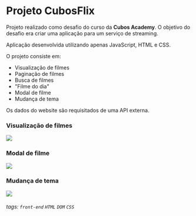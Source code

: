 # Projeto CubosFlix

Projeto realizado como desafio do curso da **Cubos Academy**. O objetivo do desafio era criar uma aplicação para um serviço de streaming.

Aplicação desenvolvida utilizando apenas JavaScript, HTML e CSS.

O projeto consiste em:
- Visualização de filmes
- Paginação de filmes
- Busca de filmes
- "Filme do dia"
- Modal de filme
- Mudança de tema

Os dados do website são requisitados de uma API externa.

### Visualização de filmes

![](https://lh3.googleusercontent.com/h6JNfAju5r1XMKyYXxsct6OkzATJFUB42iElcTZIoyNCd_jeCzoxdGhvvMVVPmkuVRcBrKNx6CKKKAJCQwGOTU7SUc7Ou2pVz6jqDPb20XTu8iFv1h8ITo9NaQx-vlyfg_2mqbqhqWmQxs-ugEqieWVjsfTzCMCB2Pd91Xjbz_MHqlk0hT-WVMbUwp28un-I0Z7gZ147NTpxeJ4AWct8vIFpdLrLlqSiKbp7BIumG1xhRB3ZgFM_ynfi_zdrtxe22KNUi0WYS-FoV7MJSPELZeZmq4m8LQRDxZv9AShdick2lupgVyne-hXhRdoOYyFCHVmC-ipR-bHI80UWnbPBBL1uPMtldiR41_ANVIWbuCIDUbOA7BcNdqAnk-tVrs099ivDFR-AGlNe4iBeP18nwIaQBVdDqc8IBxx0P4C-a8DP6Y5c_Nw3xvu5xT8_RvXXhQpRYlMQynSCBImBOxrZ48DJGFBBWaWlh6GReaJvjuTk9HI_kqF3RvlEAl8hEWoV_Cm1zl6TceznTu1lW6ZWGIXxISvXyCzq_gWpFvK6txb4-ecjA7a7MB6ekViW-cTse0o4VpCiTYsQisq04uknRO770rxYQsjFYAHM8ffuC49bfF5qhRqbP89C0K1xdLHKRo3FcfBMGHxb5LlEKHv-5QBwg0P1brAskbqU4eod3I7j7U9iq4EVU_0XMpR6Ut41q7bDts6MxqN57x7tTkuELDNeLO4cJS1Glh0N5Ft7GAt-IxiAz0zyJUzkjha9hAbEVclzwPDxI245-BvJm2fq2AJWBtf9ypq7yt_pxZZIiwVof_H3pmOV6SIZcGJDuy944WpZyB8kggoSBDTyqMkEJ0wHw2Oln5LFw8ntNJ6XcSLkEAgbpi1U8BdOQ2PoAIqnthP3ey7DLdttE8S6M3q65gmpVd5wPiiISSqQwMOrMreV9jBFBy83yazL7qJe-XPJMmNHV6W33g7t=w1876-h970-no?authuser=0)

### Modal de filme

![](https://lh3.googleusercontent.com/UhmxKzPM-sKAVzXlx7v3pbIqJUgnSJTWuwahHB9Tn7EPv_dvgUPWJShqvYWrdE3e8aBY2MyjJfpdmIs7li2PyW-DzSU-pAla71bSO7l3wLK5ZSo2VGq7CqpGJOAeMvT2JnzZ-haexFIX1Dnw1301USN-GRfdzbGk6aZFNLiyRuvt67Q-cqC9UYMoOuaRefdov3yPP6EcWn4qTi0x_giwx192N6SUcCb69OOTtOiUsZ1LfTiY6XovhSAluJ1p56yAUsybJ8t4G5tbHgCwHvaGQIMdDgHcfYgjPDDtNE5sEWa9cV3Ds_90hVKuimRvKCfp-prOqSkygxlsu0SayADS-V-NjxLcT4QVMk4G1GZBwp5dLIKLnuUTzyKZ2oUGFAk3OC0613lu5KfIfMrAXYaQBnnjHwswv3coXIW5kiaYuo2_dfPQTTE0BFDtne00JtVSRRAQyIV5iffEr38jg_9fSgypfCeUELMxGJHT-f298ajOjiSxpk8xGNYdvxj20G1h6YWtAtLiAYesGq7VcDpa1i0AcAutYu1Nmw3V8MR7nE6UzhnFAq3ycExcMroQt50vcedwftuBRvcr7yWdUPabvSR1yKFQBiggjrP5F23-GLCEKSw5U5oh5KmrOWN1Lfw1YpjuAfYbiruCRF3ybLpKi55qOJMimVSLTN4F9SKc9yWoF4lD1MYGCyxJ71_IRltV1IlZqhXAH8ap2Jp7Ugf6OkdShlfFktoee2WeNhr8N_PJQciAgjSTcLTZnzcVuw67T-PDiT3kOd9Jk4l41EDK0uMe4cf-tAuqHUgTAJ56XHkp-q7IXuijyavU7l5FvSMbBjJmxBPSymWYLanU-NpxHysXwxrp5uyFrTTznUZ4ccgARaTgxn1hoc_WjzUyyveMC-Ugb1kWhGWPtif7NbL1xHwahuMU9qj65-n69btz5ttOZtdEKs6-ZYwGlDFAGGbHJnz6e-jAgmhg=w1859-h963-no?authuser=0)

### Mudança de tema

![](https://lh3.googleusercontent.com/w087SSJNoliHf-Yrn8AkRru9snhqMI4-0I4OPOQ87uckfWAH7h3iN8Ttv6fHtHUNVZ7vI_Q98o-QaKi1AVAPkuzEZ6uUesyaR3iKMFGdhu3V4s2PDiRIVF4B2dBlpg7V-ZxYAuPS7jAT58GLsDUu1cQ6AfQOxLDgvv6H_EcN-0lTLPDPOnkepria_oMtV1092GuMWPxZpNlM1niVNhIxH1Dcuw6v1fH72jf1-F7w7JBi9iGcB9npSs0UUWflnay6aDfCbI1JWjSl7i_D_tTNqVbM3Q1jO7KQB2mA6yqS7XcKL9nmdD1PiTZB21RcFZcblOTTcjwskTtrVwELyD5WeWiwCfnuddnSf5-Ykubl_XcVvTDnS1wqVMBUjAIU7JB3zzjY5t2Hn0Es6DpTLq8IL4_0SVw4CXNd0QZ3LqvszQ88T40PRCBQVbrlH3d0VhLpXJ30nXwBlqjH0BrG6bHCYl-Kt18j5Jhyt_VExJeebLbFs9rg5ZTw2MIHcAMLP1Per3HTN0zmmLm8pRFticIUlexIfUG-HBKNdrufGq_qHFiIxBmslhQGkoJ5eDrRo7BT5TyeNzg1trvnYPRy5VisSppe206h4g1dwu49sa2nQzQwEwrNPI96QX_lTyo0vx6WNnjQa-weW8hCC6AnEhbiAE3iTkygWgOmg0dR22iSigSdSSJtP5Jdn63K4oT9yiQDVZFnw695JPAnNEBEqJMwUFl8kTaK0SrpemmLAjCK1Ql2vuwS3_Rc_USiHhnvl2jOplZ98YfCYfQRumAlyG_D0oxIk3u34r9VONmv6JSf4dnO1R0lGnUA603t2IgCEfCa8zitOaOGaucxyeQHLsqn_Lpp_Gh_KE2KmqjnXNag6SPnPdTdKQ4prXCaJ6jiCaolyJChPnpTJosggg6KRGOr5MzgFSESQulfytl72ltMr1BZlxDTpsRHuGTNGN0ayQ75nR6P5ltFOwSG=w1878-h968-no?authuser=0)

###### tags: `front-end` `HTML` `DOM` `CSS`